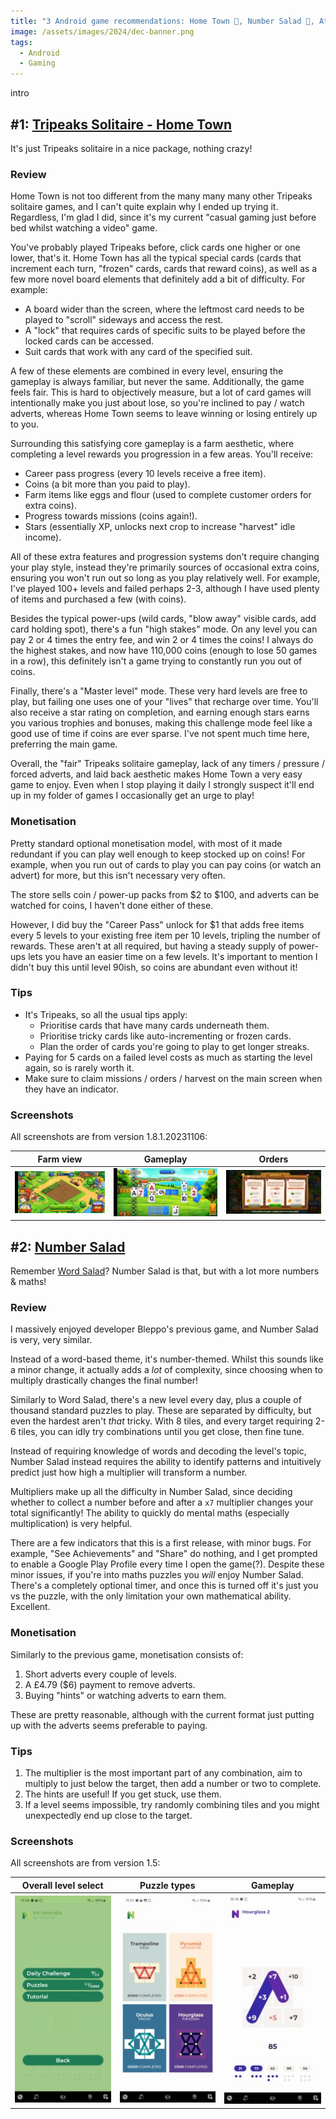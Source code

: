```yaml
---
title: "3 Android game recommendations: Home Town 🎴, Number Salad 🔢, Atom Idle ☢️"
image: /assets/images/2024/dec-banner.png
tags:
  - Android
  - Gaming
---
```


intro

## #1: [Tripeaks Solitaire - Home Town](https://play.google.com/store/apps/details?id=solitaire.tripeaks.farm.town.adventure.card.games.free)

It's just Tripeaks solitaire in a nice package, nothing crazy!

### Review

Home Town is not too different from the many many many other Tripeaks solitaire games, and I can't quite explain why I ended up trying it. Regardless, I'm glad I did, since it's my current "casual gaming just before bed whilst watching a video" game.

You've probably played Tripeaks before, click cards one higher or one lower, that's it. Home Town has all the typical special cards (cards that increment each turn, "frozen" cards, cards that reward coins), as well as a few more novel board elements that definitely add a bit of difficulty. For example:

- A board wider than the screen, where the leftmost card needs to be played to "scroll" sideways and access the rest.
- A "lock" that requires cards of specific suits to be played before the locked cards can be accessed.
- Suit cards that work with any card of the specified suit.

A few of these elements are combined in every level, ensuring the gameplay is always familiar, but never the same. Additionally, the game feels fair. This is hard to objectively measure, but a lot of card games will intentionally make you just about lose, so you're inclined to pay / watch adverts, whereas Home Town seems to leave winning or losing entirely up to you.

Surrounding this satisfying core gameplay is a farm aesthetic, where completing a level rewards you progression in a few areas. You'll receive:

- Career pass progress (every 10 levels receive a free item).
- Coins (a bit more than you paid to play).
- Farm items like eggs and flour (used to complete customer orders for extra coins).
- Progress towards missions (coins again!).
- Stars (essentially XP, unlocks next crop to increase "harvest" idle income).

All of these extra features and progression systems don't require changing your play style, instead they're primarily sources of occasional extra coins, ensuring you won't run out so long as you play relatively well. For example, I've played 100+ levels and failed perhaps 2-3, although I have used plenty of items and purchased a few (with coins).

Besides the typical power-ups (wild cards, "blow away" visible cards, add card holding spot), there's a fun "high stakes" mode. On any level you can pay 2 or 4 times the entry fee, and win 2 or 4 times the coins! I always do the highest stakes, and now have 110,000 coins (enough to lose 50 games in a row), this definitely isn't a game trying to constantly run you out of coins.

Finally, there's a "Master level" mode. These very hard levels are free to play, but failing one uses one of your "lives" that recharge over time. You'll also receive a star rating on completion, and earning enough stars earns you various trophies and bonuses, making this challenge mode feel like a good use of time if coins are ever sparse. I've not spent much time here, preferring the main game.

Overall, the "fair" Tripeaks solitaire gameplay, lack of any timers / pressure / forced adverts, and laid back aesthetic makes Home Town a very easy game to enjoy. Even when I stop playing it daily I strongly suspect it'll end up in my folder of games I occasionally get an urge to play!

### Monetisation

Pretty standard optional monetisation model, with most of it made redundant if you can play well enough to keep stocked up on coins! For example, when you run out of cards to play you can pay coins (or watch an advert) for more, but this isn't necessary very often.

The store sells coin / power-up packs from $2 to $100, and adverts can be watched for coins, I haven't done either of these.

However, I did buy the "Career Pass" unlock for $1 that adds free items every 5 levels to your existing free item per 10 levels, tripling the number of rewards. These aren't at all required, but having a steady supply of power-ups lets you have an easier time on a few levels. It's important to mention I didn't buy this until level 90ish, so coins are abundant even without it!

### Tips

- It's Tripeaks, so all the usual tips apply:
  - Prioritise cards that have many cards underneath them.
  - Prioritise tricky cards like auto-incrementing or frozen cards.
  - Plan the order of cards you're going to play to get longer streaks.
- Paying for 5 cards on a failed level costs as much as starting the level again, so is rarely worth it.
- Make sure to claim missions / orders / harvest on the main screen when they have an indicator.

### Screenshots

All screenshots are from version 1.8.1.20231106:

|                                                     Farm view                                                     |                                                     Gameplay                                                     |                                                     Orders                                                     |
| :---------------------------------------------------------------------------------------------------------------: | :--------------------------------------------------------------------------------------------------------------: | :------------------------------------------------------------------------------------------------------------: |
| [![Tripeaks farm view](/assets/images/2024/dec-tripeaks-1-thumbnail.jpg)](/assets/images/2024/dec-tripeaks-1.jpg) | [![Tripeaks gameplay](/assets/images/2024/dec-tripeaks-2-thumbnail.jpg)](/assets/images/2024/dec-tripeaks-2.jpg) | [![Tripeaks orders](/assets/images/2024/dec-tripeaks-3-thumbnail.jpg)](/assets/images/2024/dec-tripeaks-3.jpg) |

## #2: [Number Salad](https://play.google.com/store/apps/details?id=com.numbersalad.app)

Remember [Word Salad](/android-games-june-2024/#1-word-salad)? Number Salad is that, but with a lot more numbers & maths!

### Review

I massively enjoyed developer Bleppo's previous game, and Number Salad is very, very similar.

Instead of a word-based theme, it's number-themed. Whilst this sounds like a minor change, it actually adds a *lot* of complexity, since choosing when to multiply drastically changes the final number!

Similarly to Word Salad, there's a new level every day, plus a couple of thousand standard puzzles to play. These are separated by difficulty, but even the hardest aren't *that* tricky. With 8 tiles, and every target requiring 2-6 tiles, you can idly try combinations until you get close, then fine tune.

Instead of requiring knowledge of words and decoding the level's topic, Number Salad instead requires the ability to identify patterns and intuitively predict just how high a multiplier will transform a number. 

Multipliers make up all the difficulty in Number Salad, since deciding whether to collect a number before and after a `x7` multiplier changes your total significantly! The ability to quickly do mental maths (especially multiplication) is very helpful.

There are a few indicators that this is a first release, with minor bugs. For example, "See Achievements" and "Share" do nothing, and I get prompted to enable a Google Play Profile every time I open the game(?). Despite these minor issues, if you're into maths puzzles you *will* enjoy Number Salad. There's a completely optional timer, and once this is turned off it's just you vs the puzzle, with the only limitation your own mathematical ability. Excellent.

### Monetisation

Similarly to the previous game, monetisation consists of:
1. Short adverts every couple of levels.
2. A £4.79 ($6) payment to remove adverts.
3. Buying "hints" or watching adverts to earn them.

These are pretty reasonable, although with the current format just putting up with the adverts seems preferable to paying.

### Tips

1. The multiplier is the most important part of any combination, aim to multiply to just below the target, then add a number or two to complete.
2. The hints are useful! If you get stuck, use them.
3. If a level seems impossible, try randomly combining tiles and you might unexpectedly end up close to the target. 


### Screenshots

All screenshots are from version 1.5:

|                                                     Overall level select                                                     |                                                     Puzzle types                                                     |                                                     Gameplay                                                     |
| :---------------------------------------------------------------------------------------------------------------: | :--------------------------------------------------------------------------------------------------------------: | :------------------------------------------------------------------------------------------------------------: |
| [![Number Salad level select](/assets/images/2024/dec-number-1-thumbnail.jpg)](/assets/images/2024/dec-number-1.jpg) | [![Number Salad puzzle types](/assets/images/2024/dec-number-2-thumbnail.jpg)](/assets/images/2024/dec-number-2.jpg) | [![Number Salad gameplay](/assets/images/2024/dec-number-3-thumbnail.jpg)](/assets/images/2024/dec-number-3.jpg) |